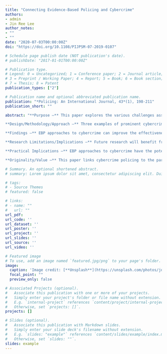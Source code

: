 ```yaml
---
title: "Connecting Evidence-Based Policing and Cybercrime"
authors:
- admin
- Jin Ree Lee
author_notes:
- ""
- ""
date: "2020-07-03T00:00:00Z"
doi: "https://doi.org/10.1108/PIJPSM-07-2019-0107"

# Schedule page publish date (NOT publication's date).
# publishDate: "2017-01-01T00:00:00Z"

# Publication type.
# Legend: 0 = Uncategorized; 1 = Conference paper; 2 = Journal article;
# 3 = Preprint / Working Paper; 4 = Report; 5 = Book; 6 = Book section;
# 7 = Thesis; 8 = Patent
publication_types: ["2"]

# Publication name and optional abbreviated publication name.
publication: "*Policing: An International Journal, 43*(1), 198-211"
publication_short: ""

abstract: "**Purpose –** This paper explores the various challenges associated with policing cybercrime, arguing that a failure to improve law enforcement responses to cybercrime may negatively impact their institutional legitimacy as reliable first responders. Further, the paper makes preliminary links between cybercrime and the paradigm of evidence-based policing (EBP), providing suggestions on how the paradigm can assist, develop, and improve a myriad of factors associated with policing cybercrime. 

**Design/Methodology/Approach –** Three examples of prominent cybercrime incidents will be explored under the lens of institutional theory: the cyberextortion of Amanda Todd; the hacking of Ashley Madison; and the 2013 Target data breach. 

**Findings –** EBP approaches to cybercrime can improve the effectiveness of existing and future approaches to cybercrime training, recruitment, as well as officers’ preparedness and awareness of cybercrime. 

**Research Limitations/Implications –** Future research will benefit from determining what types of training work at the local, state/provincial, and federal level, as well as evaluating both current and new cybercrime policing programs and strategies. 

**Practical Implications –** EBP approaches to cybercrime have the potential to improve police responses to cybercrime calls for service, save police resources, improve police–public relations during calls for service, and improve police legitimacy. 

**Originality/Value –** This paper links cybercrime policing to the paradigm of EBP, highlighting the need for evaluating and implementing effective evidence-based approaches to policing cybercrime."

# Summary. An optional shortened abstract.
# summary: Lorem ipsum dolor sit amet, consectetur adipiscing elit. Duis posuere tellus ac convallis placerat. Proin tincidunt magna sed ex sollicitudin condimentum.

# tags:
# - Source Themes
# featured: false

# links:
# - name: ""
#   url: ""
url_pdf: 
url_code: ''
url_dataset: ''
url_poster: ''
url_project: ''
url_slides: ''
url_source: ''
url_video: ''

# Featured image
# To use, add an image named `featured.jpg/png` to your page's folder. 
image:
  caption: 'Image credit: [**Unsplash**](https://unsplash.com/photos/jdD8gXaTZsc)'
  focal_point: ""
  preview_only: false

# Associated Projects (optional).
#   Associate this publication with one or more of your projects.
#   Simply enter your project's folder or file name without extension.
#   E.g. `internal-project` references `content/project/internal-project/index.md`.
#   Otherwise, set `projects: []`.
projects: []

# Slides (optional).
#   Associate this publication with Markdown slides.
#   Simply enter your slide deck's filename without extension.
#   E.g. `slides: "example"` references `content/slides/example/index.md`.
#   Otherwise, set `slides: ""`.
slides: example
---
```

